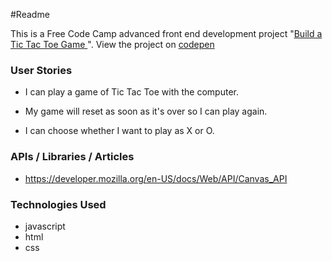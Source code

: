 ﻿#Readme

This is a Free Code Camp advanced front end development project "[Build a Tic Tac Toe Game
](https://www.freecodecamp.com/map)". View the project on [codepen]()


### User Stories
* I can play a game of Tic Tac Toe with the computer.

* My game will reset as soon as it's over so I can play again.

* I can choose whether I want to play as X or O.

### APIs / Libraries / Articles
* https://developer.mozilla.org/en-US/docs/Web/API/Canvas_API

### Technologies Used
* javascript
* html
* css


